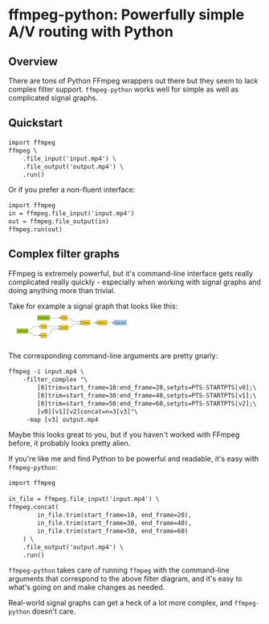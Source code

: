 # ffmpeg-python: Powerfully simple A/V routing with Python

## Overview

There are tons of Python FFmpeg wrappers out there but they seem to lack complex filter support.  `ffmpeg-python` works well for simple as well as complicated signal graphs.

## Quickstart

```
import ffmpeg
ffmpeg \
    .file_input('input.mp4') \
    .file_output('output.mp4') \
    .run()
```

Or if you prefer a non-fluent interface:
```
import ffmpeg
in = ffmpeg.file_input('input.mp4')
out = ffmpeg.file_output(in)
ffmpeg.run(out)
```

## Complex filter graphs
FFmpeg is extremely powerful, but it's command-line interface gets really complicated really quickly - especially when working with signal graphs and doing anything more than trivial.

Take for example a signal graph that looks like this:
<img src="https://raw.githubusercontent.com/kkroening/ffmpeg-python/master/doc/graph1.png" alt="Signal graph" width="50%" />

The corresponding command-line arguments are pretty gnarly:
```
ffmpeg -i input.mp4 \
    -filter_complex "\
        [0]trim=start_frame=10:end_frame=20,setpts=PTS-STARTPTS[v0];\
        [0]trim=start_frame=30:end_frame=40,setpts=PTS-STARTPTS[v1];\
        [0]trim=start_frame=50:end_frame=60,setpts=PTS-STARTPTS[v2];\
        [v0][v1][v2]concat=n=3[v3]"\
     -map [v3] output.mp4
```

Maybe this looks great to you, but if you haven't worked with FFmpeg before, it probably looks pretty alien.

If you're like me and find Python to be powerful and readable, it's easy with `ffmpeg-python`:
```
import ffmpeg

in_file = ffmpeg.file_input('input.mp4') \
ffmpeg.concat(
        in_file.trim(start_frame=10, end_frame=20),
        in_file.trim(start_frame=30, end_frame=40),
        in_file.trim(start_frame=50, end_frame=60)
    ) \
    .file_output('output.mp4') \
    .run()
```

`ffmpeg-python` takes care of running `ffmpeg` with the command-line arguments that correspond to the above filter diagram, and it's easy to what's going on and make changes as needed.

Real-world signal graphs can get a heck of a lot more complex, and `ffmpeg-python` doesn't care.


